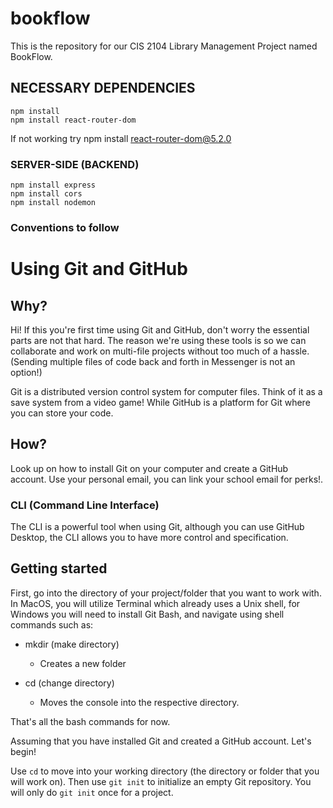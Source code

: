# bookflow
This is the repository for our CIS 2104 Library Management Project named BookFlow.

## NECESSARY DEPENDENCIES
```
npm install
npm install react-router-dom
```
If not working try npm install react-router-dom@5.2.0

### SERVER-SIDE (BACKEND)
```
npm install express
npm install cors
npm install nodemon
```
### Conventions to follow

# Using Git and GitHub

## Why?
Hi! If this you're first time using Git and GitHub, don't worry the essential parts are not that hard.
The reason we're using these tools is so we can collaborate and work on multi-file projects without too much of a hassle.
(Sending multiple files of code back and forth in Messenger is not an option!)

Git is a distributed version control system for computer files. Think of it as a save system from a video game! 
While GitHub is a platform for Git where you can store your code.

## How?
Look up on how to install Git on your computer and create a GitHub account. Use your personal email, you can link your school email for perks!.

### CLI (Command Line Interface)
The CLI is a powerful tool when using Git, although you can use GitHub Desktop, the CLI allows you to have more control and specification.

## Getting started 
First, go into the directory of your project/folder that you want to work with. In MacOS, you will utilize Terminal which already uses a Unix shell, for Windows you will need to install Git Bash, and navigate using shell commands such as:

* mkdir (make directory)
  - Creates a new folder

* cd (change directory)
  - Moves the console into the respective directory.

That's all the bash commands for now.

Assuming that you have installed Git and created a GitHub account. Let's begin!

Use ```cd``` to move into your working directory (the directory or folder that you will work on). Then use ```git init``` to initialize an empty Git repository. You will only do ```git init``` once for a project.